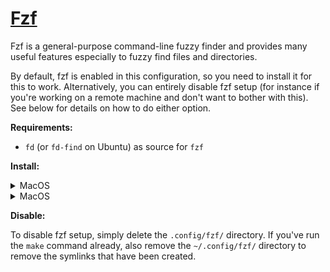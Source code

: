 # [Fzf](https://github.com/junegunn/fzf)

Fzf is a general-purpose command-line fuzzy finder and provides many useful features especially to
fuzzy find files and directories.

By default, fzf is enabled in this configuration, so you need to install it for this to work.
Alternatively, you can entirely disable fzf setup (for instance if you're working on a remote
machine and don't want to bother with this). See below for details on how to do either option.

**Requirements:**

- `fd` (or `fd-find` on Ubuntu) as source for `fzf`

**Install:**

<details>
<summary>MacOS</summary>

```shell
brew install fzf
# for additional auto-completion & key bindings features
$(brew --prefix)/opt/fzf/install
```

</details>
<details>
<summary>MacOS</summary>

```shell
apt install fzf
```

</details>

**Disable:**

To disable fzf setup, simply delete the `.config/fzf/` directory. If you've run the `make` command
already, also remove the `~/.config/fzf/` directory to remove the symlinks that have been created.
